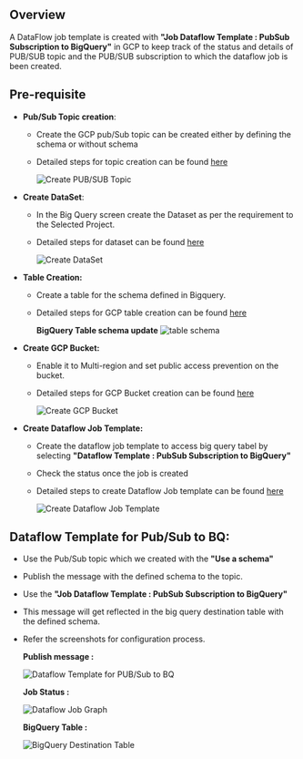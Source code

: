 ## Overview
   A DataFlow job template is created with **"Job Dataflow Template : PubSub Subscription to BigQuery"** in GCP to keep track of the status and details of PUB/SUB topic and the PUB/SUB subscription to which the dataflow job is been created.
   
## Pre-requisite
- **Pub/Sub Topic creation**:
  * Create the GCP pub/Sub topic can be created either by defining the schema or without schema
  * Detailed steps for topic creation can be found [here](https://cloud.google.com/pubsub/docs/create-topic#create_a_topic_2)
  
    ![Create PUB/SUB Topic](https://github.com/mongodb-partners/MongoDb-BigQuery-Workshops/assets/109083730/01ece0c5-62e7-4e7b-b927-b5db853f7f82)

- **Create DataSet**:
  * In the Big Query screen create the Dataset as per the requirement to the Selected Project.
  * Detailed steps for dataset can be found [here](https://cloud.google.com/bigquery/docs/datasets#create-dataset)

    ![Create DataSet](https://github.com/mongodb-partners/MongoDb-BigQuery-Workshops/assets/109083730/4f4e8bb7-a525-42f5-b0bc-61269f94f2a1)
- **Table Creation:** 
  * Create a table for the schema defined in Bigquery.
  * Detailed steps for GCP table creation can be found [here](https://cloud.google.com/bigquery/docs/tables#create_an_empty_table_with_a_schema_definition)

    **BigQuery Table schema update**
    ![table schema](https://github.com/mongodb-partners/MongoDb-BigQuery-Workshops/assets/109083730/0999a4a8-9968-4293-8be5-4a4ad029f625)
    
- **Create GCP Bucket:**
  * Enable it to Multi-region and set public access prevention on the bucket.
  * Detailed steps for GCP Bucket creation can be found [here](https://cloud.google.com/storage/docs/creating-buckets)
  
    ![Create GCP Bucket](https://github.com/mongodb-partners/MongoDb-BigQuery-Workshops/assets/109083730/ac0b96df-e37e-4b61-bcb4-86206f294a11)
  
- **Create Dataflow Job Template:**
  * Create the dataflow job template to access big query tabel by selecting **"Dataflow Template : PubSub Subscription to BigQuery"**
  * Check the status once the job is created
  * Detailed steps to create Dataflow Job template can be found [here](https://cloud.google.com/dataflow/docs/guides/templates/provided/pubsub-to-bigquery)
  
    ![Create Dataflow Job Template](https://github.com/mongodb-partners/MongoDb-BigQuery-Workshops/assets/109083730/dc4e6083-3970-47c0-9dc1-6648e0fef043)

## Dataflow Template for Pub/Sub to BQ:
  * Use the Pub/Sub topic which we created with the **"Use a schema"**
  * Publish the message with the defined schema to the topic.
  * Use the **"Job Dataflow Template : PubSub Subscription to BigQuery"** 
  * This message will get reflected in the big query destination table with the defined schema.
  * Refer the screenshots for configuration process.
  
     **Publish message :** 
      
       ![Dataflow Template for PUB/Sub to BQ](https://github.com/mongodb-partners/MongoDb-BigQuery-Workshops/assets/109083730/6a4287c8-dabf-41e7-bbc0-8620b16204fd)

     **Job Status :**

       ![Dataflow Job Graph](https://github.com/mongodb-partners/MongoDb-BigQuery-Workshops/assets/109083730/34870f31-aa80-4fab-ac2a-e2d22dd20fc2)
  
     **BigQuery Table :**
    
       ![BigQuery Destination Table](https://github.com/mongodb-partners/MongoDb-BigQuery-Workshops/assets/109083730/d531d743-6681-4b86-a355-1129f0d546ed)
